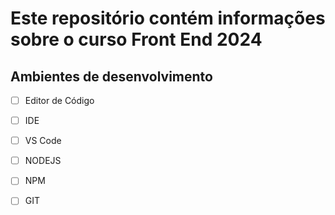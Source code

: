 # Este repositório contém informações sobre o curso Front End 2024

## Ambientes de desenvolvimento
- [ ] Editor de Código
- [ ] IDE
- [ ] VS Code
- [ ] NODEJS
- [ ] NPM
- [ ] GIT
     
